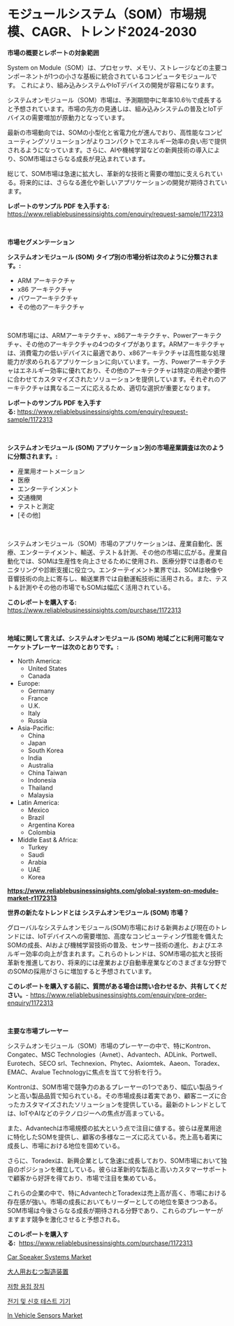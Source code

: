 <p><h1>モジュールシステム（SOM）市場規模、CAGR、トレンド2024-2030</h1></p><p><strong>市場の概要とレポートの対象範囲</strong></p>
<p><p>System on Module（SOM）は、プロセッサ、メモリ、ストレージなどの主要コンポーネントが1つの小さな基板に統合されているコンピュータモジュールです。 これにより、組み込みシステムやIoTデバイスの開発が容易になります。</p><p>システムオンモジュール（SOM）市場は、予測期間中に年率10.6％で成長すると予想されています。市場の先方の見通しは、組み込みシステムの普及とIoTデバイスの需要増加が原動力となっています。</p><p>最新の市場動向では、SOMの小型化と省電力化が進んでおり、高性能なコンピューティングソリューションがよりコンパクトでエネルギー効率の良い形で提供されるようになっています。さらに、AIや機械学習などの新興技術の導入により、SOM市場はさらなる成長が見込まれています。</p><p>総じて、SOM市場は急速に拡大し、革新的な技術と需要の増加に支えられている。将来的には、さらなる進化や新しいアプリケーションの開発が期待されています。</p></p>
<p><strong>レポートのサンプル PDF を入手する:</strong> <a href="https://www.reliablebusinessinsights.com/enquiry/request-sample/1172313">https://www.reliablebusinessinsights.com/enquiry/request-sample/1172313</a></p>
<p>&nbsp;</p>
<p><strong>市場セグメンテーション</strong></p>
<p><strong>システムオンモジュール (SOM) タイプ別の市場分析は次のように分類されます。:</strong></p>
<p><ul><li>ARM アーキテクチャ</li><li>x86 アーキテクチャ</li><li>パワーアーキテクチャ</li><li>その他のアーキテクチャ</li></ul></p>
<p>&nbsp;</p>
<p><p>SOM市場には、ARMアーキテクチャ、x86アーキテクチャ、Powerアーキテクチャ、その他のアーキテクチャの4つのタイプがあります。ARMアーキテクチャは、消費電力の低いデバイスに最適であり、x86アーキテクチャは高性能な処理能力が求められるアプリケーションに向いています。一方、Powerアーキテクチャはエネルギー効率に優れており、その他のアーキテクチャは特定の用途や要件に合わせてカスタマイズされたソリューションを提供しています。それぞれのアーキテクチャは異なるニーズに応えるため、適切な選択が重要となります。</p></p>
<p><strong>レポートのサンプル PDF を入手する:</strong>&nbsp;<a href="https://www.reliablebusinessinsights.com/enquiry/request-sample/1172313">https://www.reliablebusinessinsights.com/enquiry/request-sample/1172313</a></p>
<p>&nbsp;</p>
<p><strong> システムオンモジュール (SOM) アプリケーション別の市場産業調査は次のように分類されます。:</strong></p>
<p><ul><li>産業用オートメーション</li><li>医療</li><li>エンターテインメント</li><li>交通機関</li><li>テストと測定</li><li>[その他]</li></ul></p>
<p>&nbsp;</p>
<p><p>システムオンモジュール（SOM）市場のアプリケーションは、産業自動化、医療、エンターテイメント、輸送、テスト＆計測、その他の市場に広がる。産業自動化では、SOMは生産性を向上させるために使用され、医療分野では患者のモニタリングや診断支援に役立つ。エンターテイメント業界では、SOMは映像や音響技術の向上に寄与し、輸送業界では自動運転技術に活用される。また、テスト＆計測やその他の市場でもSOMは幅広く活用されている。</p></p>
<p><strong>このレポートを購入する:</strong>&nbsp; <a href="https://www.reliablebusinessinsights.com/purchase/1172313">https://www.reliablebusinessinsights.com/purchase/1172313</a></p>
<p>&nbsp;</p>
<p><strong>地域に関して言えば、システムオンモジュール (SOM) 地域ごとに利用可能なマーケットプレーヤーは次のとおりです。:</strong></p>
<p><ul>
    <li>
        North America:
        <ul>
            <li>United States</li>
            <li>Canada</li>
        </ul>
    </li>
    <li>
        Europe:
        <ul>
            <li>Germany</li>
            <li>France</li>
            <li>U.K.</li>
            <li>Italy</li>
            <li>Russia</li>
        </ul>
    </li>
    <li>
        Asia-Pacific:
        <ul>
            <li>China</li>
            <li>Japan</li>
            <li>South Korea</li>
            <li>India</li>
            <li>Australia</li>
            <li>China Taiwan</li>
            <li>Indonesia</li>
            <li>Thailand</li>
            <li>Malaysia</li>
        </ul>
    </li>
    <li>
        Latin America:
        <ul>
            <li>Mexico</li>
            <li>Brazil</li>
            <li>Argentina Korea</li>
            <li>Colombia</li>
        </ul>
    </li>
    <li>
        Middle East & Africa:
        <ul>
            <li>Turkey</li>
            <li>Saudi</li>
            <li>Arabia</li>
            <li>UAE</li>
            <li>Korea</li>
        </ul>
    </li>
    </ul></p>
<p><strong><a href="https://www.reliablebusinessinsights.com/global-system-on-module-market-r1172313">https://www.reliablebusinessinsights.com/global-system-on-module-market-r1172313</a></strong>&nbsp;</p>
<p><strong>世界の新たなトレンドとは システムオンモジュール (SOM) 市場？</strong></p>
<p><p>グローバルなシステムオンモジュール(SOM)市場における新興および現在のトレンドには、IoTデバイスへの需要増加、高度なコンピューティング性能を備えたSOMの成長、AIおよび機械学習技術の普及、センサー技術の進化、およびエネルギー効率の向上が含まれます。これらのトレンドは、SOM市場の拡大と技術革新を推進しており、将来的には産業および自動車産業などのさまざまな分野でのSOMの採用がさらに増加すると予想されています。</p></p>
<p><strong>このレポートを購入する前に、質問がある場合は問い合わせるか、共有してください。</strong>- <a href="https://www.reliablebusinessinsights.com/enquiry/pre-order-enquiry/1172313">https://www.reliablebusinessinsights.com/enquiry/pre-order-enquiry/1172313</a></p>
<p>&nbsp;</p>
<p><strong>主要な市場プレーヤー</strong></p>
<p><p>システムオンモジュール（SOM）市場のプレーヤーの中で、特にKontron、Congatec、MSC Technologies（Avnet）、Advantech、ADLink、Portwell、Eurotech、SECO srl、Technexion、Phytec、Axiomtek、Aaeon、Toradex、EMAC、Avalue Technologyに焦点を当てて分析を行う。</p><p>Kontronは、SOM市場で競争力のあるプレーヤーの1つであり、幅広い製品ラインと高い製品品質で知られている。その市場成長は着実であり、顧客ニーズに合ったカスタマイズされたソリューションを提供している。最新のトレンドとしては、IoTやAIなどのテクノロジーへの焦点が高まっている。</p><p>また、Advantechは市場規模の拡大という点で注目に値する。彼らは産業用途に特化したSOMを提供し、顧客の多様なニーズに応えている。売上高も着実に成長し、市場における地位を固めている。</p><p>さらに、Toradexは、新興企業として急速に成長しており、SOM市場において独自のポジションを確立している。彼らは革新的な製品と高いカスタマーサポートで顧客から好評を得ており、市場で注目を集めている。</p><p>これらの企業の中で、特にAdvantechとToradexは売上高が高く、市場における存在感が強い。市場の成長においてもリーダーとしての地位を築きつつある。SOM市場は今後さらなる成長が期待される分野であり、これらのプレーヤーがますます競争を激化させると予想される。</p></p>
<p><strong>このレポートを購入する:</strong>&nbsp;&nbsp;<a href="https://www.reliablebusinessinsights.com/purchase/1172313">https://www.reliablebusinessinsights.com/purchase/1172313</a></p>
<p><p><a href="https://issuu.com/reportprime-2/docs/car-speaker-systems-market-size-2030.pptx">Car Speaker Systems Market</a></p><p><a href="https://github.com/dadanedu33/Market-Research-Report-List-1/blob/main/376828895555.md">大人用おむつ製造装置</a></p><p><a href="https://github.com/Elenrrera7685/Market-Research-Report-List-1/blob/main/229948687209.md">저항 용접 장치</a></p><p><a href="https://github.com/sammyUltyylrich9067856/Market-Research-Report-List-1/blob/main/786603487210.md">전기 및 신호 테스트 기기</a></p><p><a href="https://issuu.com/reportprime-2/docs/in-vehicle-sensors-market-size-2030_4f6491f1c20349">In Vehicle Sensors Market</a></p></p>